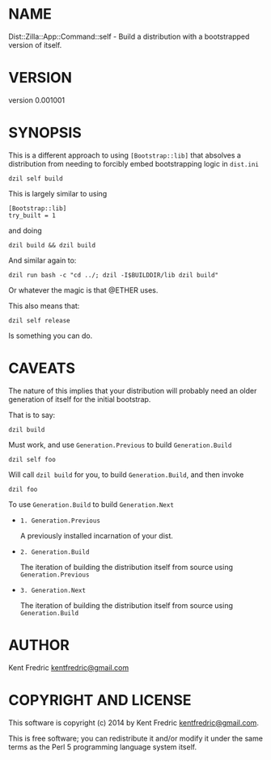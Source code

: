 # NAME

Dist::Zilla::App::Command::self - Build a distribution with a bootstrapped version of itself.

# VERSION

version 0.001001

# SYNOPSIS

This is a different approach to using `[Bootstrap::lib]` that absolves a distribution from needing to forcibly embed bootstrapping logic in `dist.ini`

    dzil self build

This is largely similar to using

    [Bootstrap::lib]
    try_built = 1

and doing

    dzil build && dzil build

And similar again to:

    dzil run bash -c "cd ../; dzil -I$BUILDDIR/lib dzil build"

Or whatever the magic is that @ETHER uses.

This also means that:

    dzil self release

Is something you can do.

# CAVEATS

The nature of this implies that your distribution will probably need an older generation of itself for the initial bootstrap.

That is to say:

    dzil build

Must work, and use `Generation.Previous` to build `Generation.Build`

    dzil self foo

Will call `dzil build` for you, to build `Generation.Build`, and then invoke

    dzil foo

To use `Generation.Build` to build `Generation.Next`

- `1. Generation.Previous`

    A previously installed incarnation of your dist.

- `2. Generation.Build`

    The iteration of building the distribution itself from source using `Generation.Previous`

- `3. Generation.Next`

    The iteration of building the distribution itself from source using `Generation.Build`

# AUTHOR

Kent Fredric <kentfredric@gmail.com>

# COPYRIGHT AND LICENSE

This software is copyright (c) 2014 by Kent Fredric <kentfredric@gmail.com>.

This is free software; you can redistribute it and/or modify it under
the same terms as the Perl 5 programming language system itself.
